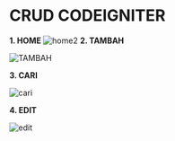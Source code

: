 # CRUD CODEIGNITER
**1. HOME**
![home2](https://user-images.githubusercontent.com/46634156/74580735-0004c980-4fda-11ea-9e80-ddeffa39662d.png)
**2. TAMBAH**

![TAMBAH](https://user-images.githubusercontent.com/46634156/74580737-0135f680-4fda-11ea-9826-b6094f618c59.png)

**3. CARI**

![cari](https://user-images.githubusercontent.com/46634156/74580738-01ce8d00-4fda-11ea-8b5f-fce5e9cd5d7c.png)

**4. EDIT**

![edit](https://user-images.githubusercontent.com/46634156/74580739-02672380-4fda-11ea-8c1d-71bd495a9503.png)
